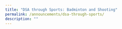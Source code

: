 ```yaml
---
title: "DSA through Sports: Badminton and Shooting"
permalink: /announcements/dsa-through-sports/
description: ""
---
```

